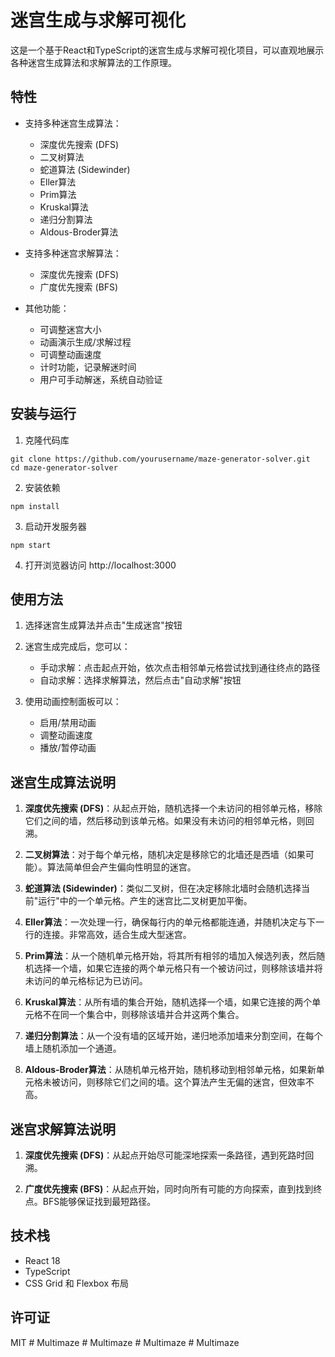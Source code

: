 # 迷宫生成与求解可视化

这是一个基于React和TypeScript的迷宫生成与求解可视化项目，可以直观地展示各种迷宫生成算法和求解算法的工作原理。

## 特性

- 支持多种迷宫生成算法：
  - 深度优先搜索 (DFS)
  - 二叉树算法
  - 蛇道算法 (Sidewinder)
  - Eller算法
  - Prim算法
  - Kruskal算法
  - 递归分割算法
  - Aldous-Broder算法

- 支持多种迷宫求解算法：
  - 深度优先搜索 (DFS)
  - 广度优先搜索 (BFS)

- 其他功能：
  - 可调整迷宫大小
  - 动画演示生成/求解过程
  - 可调整动画速度
  - 计时功能，记录解迷时间
  - 用户可手动解迷，系统自动验证

## 安装与运行

1. 克隆代码库
```
git clone https://github.com/yourusername/maze-generator-solver.git
cd maze-generator-solver
```

2. 安装依赖
```
npm install
```

3. 启动开发服务器
```
npm start
```

4. 打开浏览器访问 http://localhost:3000

## 使用方法

1. 选择迷宫生成算法并点击"生成迷宫"按钮
2. 迷宫生成完成后，您可以：
   - 手动求解：点击起点开始，依次点击相邻单元格尝试找到通往终点的路径
   - 自动求解：选择求解算法，然后点击"自动求解"按钮

3. 使用动画控制面板可以：
   - 启用/禁用动画
   - 调整动画速度
   - 播放/暂停动画

## 迷宫生成算法说明

1. **深度优先搜索 (DFS)**：从起点开始，随机选择一个未访问的相邻单元格，移除它们之间的墙，然后移动到该单元格。如果没有未访问的相邻单元格，则回溯。

2. **二叉树算法**：对于每个单元格，随机决定是移除它的北墙还是西墙（如果可能）。算法简单但会产生偏向性明显的迷宫。

3. **蛇道算法 (Sidewinder)**：类似二叉树，但在决定移除北墙时会随机选择当前"运行"中的一个单元格。产生的迷宫比二叉树更加平衡。

4. **Eller算法**：一次处理一行，确保每行内的单元格都能连通，并随机决定与下一行的连接。非常高效，适合生成大型迷宫。

5. **Prim算法**：从一个随机单元格开始，将其所有相邻的墙加入候选列表，然后随机选择一个墙，如果它连接的两个单元格只有一个被访问过，则移除该墙并将未访问的单元格标记为已访问。

6. **Kruskal算法**：从所有墙的集合开始，随机选择一个墙，如果它连接的两个单元格不在同一个集合中，则移除该墙并合并这两个集合。

7. **递归分割算法**：从一个没有墙的区域开始，递归地添加墙来分割空间，在每个墙上随机添加一个通道。

8. **Aldous-Broder算法**：从随机单元格开始，随机移动到相邻单元格，如果新单元格未被访问，则移除它们之间的墙。这个算法产生无偏的迷宫，但效率不高。

## 迷宫求解算法说明

1. **深度优先搜索 (DFS)**：从起点开始尽可能深地探索一条路径，遇到死路时回溯。

2. **广度优先搜索 (BFS)**：从起点开始，同时向所有可能的方向探索，直到找到终点。BFS能够保证找到最短路径。

## 技术栈

- React 18
- TypeScript
- CSS Grid 和 Flexbox 布局

## 许可证

MIT
#   M u l t i m a z e  
 #   M u l t i m a z e  
 #   M u l t i m a z e  
 #   M u l t i m a z e  
 